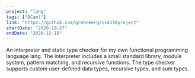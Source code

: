 ```yaml
---
project: "lang"
tags: ["OCaml"]
link: "https://github.com/grebneerg/cs4110project"
startDate: "2020-10-27"
endDate: "2020-12-18"
---
```


An interpreter and static type checker for my own functional programming language lang. The interpreter includes a small standard library, module system, pattern matching, and recursive functions. The type checker supports custom user-defined data types, recursive types, and sum types. </p>
